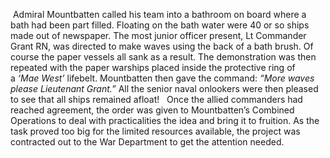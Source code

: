  Admiral Mountbatten called his team into a bathroom on board where a bath had been part filled. Floating on the bath water were 40 or so ships made out of newspaper. The most junior officer present, Lt Commander Grant RN, was directed to make waves using the back of a bath brush. Of course the paper vessels all sank as a result. The demonstration was then repeated with the paper warships placed inside the protective ring of a _‘Mae West’_ lifebelt. Mountbatten then gave the command: _“More waves please Lieutenant Grant.”_ All the senior naval onlookers were then pleased to see that all ships remained afloat!
 
Once the allied commanders had reached agreement, the order was given to Mountbatten’s Combined Operations to deal with practicalities the idea and bring it to fruition. As the task proved too big for the limited resources available, the project was contracted out to the War Department to get the attention needed.